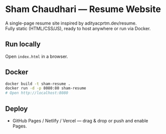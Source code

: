 # Sham Chaudhari — Resume Website

A single-page resume site inspired by adityacprtm.dev/resume. \
Fully static (HTML/CSS/JS), ready to host anywhere or run via Docker.

## Run locally
Open `index.html` in a browser.

## Docker
```bash
docker build -t sham-resume .
docker run -d -p 8080:80 sham-resume
# Open http://localhost:8080
```

## Deploy
- GitHub Pages / Netlify / Vercel — drag & drop or push and enable Pages.
